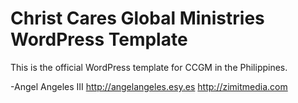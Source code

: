 

Christ Cares Global Ministries WordPress Template
===

This is the official WordPress template for CCGM in the Philippines.

-Angel Angeles III
http://angelangeles.esy.es
http://zimitmedia.com